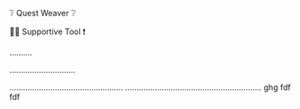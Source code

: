 ❔ Quest Weaver ❔

👷‍♂️ Supportive Tool ❗

..........

.............................

..................................................
............................................................
ghg
fdf
fdf
